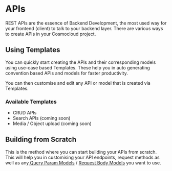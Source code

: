 # APIs
REST APIs are the essence of Backend Development, the most used way for your frontend (client) to talk to your backend layer. There are various ways to create APIs in your Cosmocloud project.

## Using Templates
You can quickly start creating the APIs and their corresponding models using use-case based Templates. These help you in auto generating convention based APIs and models for faster productivity.

You can then customise and edit any API or model that is created via Templates.

### Available Templates
- CRUD APIs
- Search APIs (coming soon)
- Media / Object upload (coming soon)

## Building from Scratch
This is the method where you can start building your APIs from scratch. This will help you in customising your API endpoints, request methods as well as any[ Query Param Models](/application-layer/models#query-params) / [Request Body Models](/application-layer/models#request-body) you want to use.
